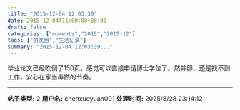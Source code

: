 ```yaml
---
title: "2015-12-04 12:03:39"
date: 2015-12-04T11:00:00+08:00
draft: false
categories: ["moments","2015","2015-12"]
tags: ["朋友圈","生活记录"]
summary: "2015-12-04 12:03:39..."
---
```


毕业论文已经吹倒了150页。感觉可以直接申请博士学位了。然并卵，还是找不到工作。安心在家当毒撚的节奏。

---

**帖子类型:** 2
**用户名:** chenxueyuan001
**处理时间:** 2025/8/28 23:14:12
